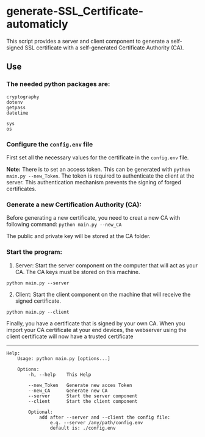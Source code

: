 # generate-SSL_Certificate-automaticly
This script provides a server and client component to generate a self-signed SSL certificate with a self-generated Certificate Authority (CA).

## Use

### The needed python packages are:

```
cryptography
dotenv
getpass
datetime

sys
os
```

### Configure the ```config.env``` file

First set all the necessary values for the certificate in the ```config.env``` file. 

**Note:**  There is to set an access token. This can be generated with ```python main.py --new_Token```.
            The token is required to authenticate the client at the server. This authentication mechanism prevents the signing of forged certificates.

### Generate a new Certification Authority (CA):

Before generating a new certificate, you need to creat a new CA with following command: ```python main.py --new_CA```

The public and private key will be stored at the CA folder. 

### Start the program:

1. Server: Start the server component on the computer that will act as your CA. The CA keys must be stored on this machine.

  ```python main.py --server```

2. Client: Start the client component on the machine that will receive the signed certificate.

  ```python main.py --client```

Finally, you have a certificate that is signed by your own CA. When you import your CA certificate at your end devices, the webserver using the client certificate will now have a trusted certificate

<hr>

```
Help:
    Usage: python main.py [options...]

    Options:
        -h, --help    This Help

        --new_Token   Generate new acces Token
        --new_CA      Generate new CA
        --server      Start the server component
        --client      Start the client component
        
        Optional:
            add after --server and --client the config file:
                e.g. --server /any/path/config.env
                default is: ./config.env
```
